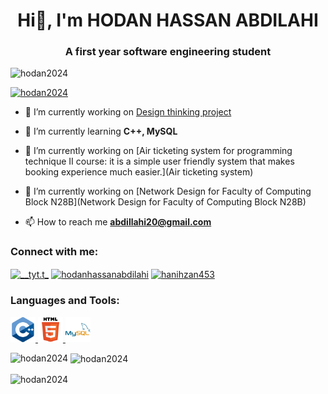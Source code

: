 <h1 align="center">Hi👋, I'm HODAN HASSAN ABDILAHI</h1>
<h3 align="center">A first year software engineering student</h3>

<p align="left"> <img src="https://komarev.com/ghpvc/?username=hodan2024&label=Profile%20views&color=0e75b6&style=flat" alt="hodan2024" /> </p>

<p align="left"> <a href="https://github.com/ryo-ma/github-profile-trophy"><img src="https://github-profile-trophy.vercel.app/?username=hodan2024" alt="hodan2024" /></a> </p>

- 🔭 I’m currently working on [Design thinking project](https://github.com/hodan2024/TIS/blob/main/Design%20thinking%20group%204%20(1).pdf)

- 🌱 I’m currently learning **C++, MySQL**

- 🔭 I’m currently working on [Air ticketing system for programming technique II course: it is a simple user friendly system that makes booking experience much easier.](Air ticketing system)

- 🔭 I’m currently working on [Network Design for Faculty of Computing Block N28B](Network Design for Faculty of Computing Block N28B)

- 📫 How to reach me **abdillahi20@gmail.com**

<h3 align="left">Connect with me:</h3>
<p align="left">
<a href="https://instagram.com/__tyt.t_" target="blank"><img align="center" src="https://raw.githubusercontent.com/rahuldkjain/github-profile-readme-generator/master/src/images/icons/Social/instagram.svg" alt="__tyt.t_" height="30" width="40" /></a>
<a href="https://www.youtube.com/c/hodanhassanabdilahi" target="blank"><img align="center" src="https://raw.githubusercontent.com/rahuldkjain/github-profile-readme-generator/master/src/images/icons/Social/youtube.svg" alt="hodanhassanabdilahi" height="30" width="40" /></a>
<a href="https://www.hackerrank.com/hanihzan453" target="blank"><img align="center" src="https://raw.githubusercontent.com/rahuldkjain/github-profile-readme-generator/master/src/images/icons/Social/hackerrank.svg" alt="hanihzan453" height="30" width="40" /></a>
</p>

<h3 align="left">Languages and Tools:</h3>
<p align="left"> <a href="https://www.w3schools.com/cpp/" target="_blank" rel="noreferrer"> <img src="https://raw.githubusercontent.com/devicons/devicon/master/icons/cplusplus/cplusplus-original.svg" alt="cplusplus" width="40" height="40"/> </a> <a href="https://www.w3.org/html/" target="_blank" rel="noreferrer"> <img src="https://raw.githubusercontent.com/devicons/devicon/master/icons/html5/html5-original-wordmark.svg" alt="html5" width="40" height="40"/> </a> <a href="https://www.mysql.com/" target="_blank" rel="noreferrer"> <img src="https://raw.githubusercontent.com/devicons/devicon/master/icons/mysql/mysql-original-wordmark.svg" alt="mysql" width="40" height="40"/> </a> </p>

<p><img align="left" src="https://github-readme-stats.vercel.app/api/top-langs?username=hodan2024&show_icons=true&locale=en&layout=compact" alt="hodan2024" /></p>

<p>&nbsp;<img align="center" src="https://github-readme-stats.vercel.app/api?username=hodan2024&show_icons=true&locale=en" alt="hodan2024" /></p>

<p><img align="center" src="https://github-readme-streak-stats.herokuapp.com/?user=hodan2024&" alt="hodan2024" /></p>
